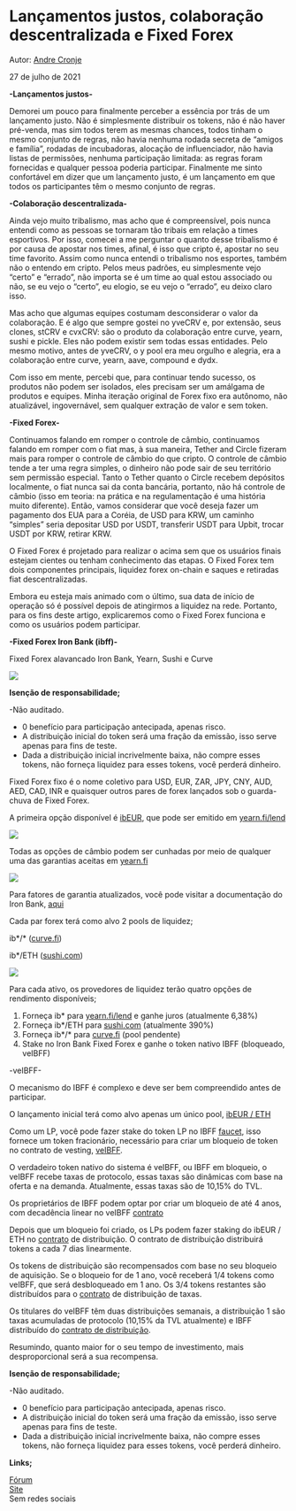 # Lançamentos justos, colaboração descentralizada e Fixed Forex

Autor: [Andre Cronje](https://twitter.com/AndreCronjeTech)</br>

27 de julho de 2021

**\-Lançamentos justos-**

Demorei um pouco para finalmente perceber a essência por trás de um lançamento justo. Não é simplesmente distribuir os tokens, não é não haver pré-venda, mas sim todos terem as mesmas chances, todos tinham o mesmo conjunto de regras, não havia nenhuma rodada secreta de “amigos e família”, rodadas de incubadoras, alocação de influenciador, não havia listas de permissões, nenhuma participação limitada: as regras foram fornecidas e qualquer pessoa poderia participar. Finalmente me sinto confortável em dizer que um lançamento justo, é um lançamento em que todos os participantes têm o mesmo conjunto de regras.

**\-Colaboração descentralizada-**

Ainda vejo muito tribalismo, mas acho que é compreensível, pois nunca entendi como as pessoas se tornaram tão tribais em relação a times esportivos. Por isso, comecei a me perguntar o quanto desse tribalismo é por causa de apostar nos times, afinal, é isso que cripto é, apostar no seu time favorito. Assim como nunca entendi o tribalismo nos esportes, também não o entendo em cripto. Pelos meus padrões, eu simplesmente vejo “certo” e “errado”, não importa se é um time ao qual estou associado ou não, se eu vejo o “certo”, eu elogio, se eu vejo o “errado”, eu deixo claro isso.

Mas acho que algumas equipes costumam desconsiderar o valor da colaboração. E é algo que sempre gostei no yveCRV e, por extensão, seus clones, stCRV e cvxCRV: são o produto da colaboração entre curve, yearn, sushi e pickle. Eles não podem existir sem todas essas entidades. Pelo mesmo motivo, antes de yveCRV, o y pool era meu orgulho e alegria, era a colaboração entre curve, yearn, aave, compound e dydx.

Com isso em mente, percebi que, para continuar tendo sucesso, os produtos não podem ser isolados, eles precisam ser um amálgama de produtos e equipes. Minha iteração original de Forex fixo era autônomo, não atualizável, ingovernável, sem qualquer extração de valor e sem token.

**\-Fixed Forex-**

Continuamos falando em romper o controle de câmbio, continuamos falando em romper com o fiat mas, à sua maneira, Tether and Circle fizeram mais para romper o controle de câmbio do que cripto. O controle de câmbio tende a ter uma regra simples, o dinheiro não pode sair de seu território sem permissão especial. Tanto o Tether quanto o Circle recebem depósitos localmente, o fiat nunca sai da conta bancária, portanto, não há controle de câmbio (isso em teoria: na prática e na regulamentação é uma história muito diferente). Então, vamos considerar que você deseja fazer um pagamento dos EUA para a Coréia, de USD para KRW, um caminho “simples” seria depositar USD por USDT, transferir USDT para Upbit, trocar USDT por KRW, retirar KRW.

O Fixed Forex é projetado para realizar o acima sem que os usuários finais estejam cientes ou tenham conhecimento das etapas. O Fixed Forex tem dois componentes principais, liquidez forex on-chain e saques e retiradas fiat descentralizadas.

Embora eu esteja mais animado com o último, sua data de início de operação só é possível depois de atingirmos a liquidez na rede. Portanto, para os fins deste artigo, explicaremos como o Fixed Forex funciona e como os usuários podem participar.

**\-Fixed Forex Iron Bank (ibff)-**

Fixed Forex alavancado Iron Bank, Yearn, Sushi e Curve

![](image1.jpg)

**Isenção de responsabilidade;**

-Não auditado.
- 0 benefício para participação antecipada, apenas risco.
- A distribuição inicial do token será uma fração da emissão, isso serve apenas para fins de teste.
- Dada a distribuição inicial incrivelmente baixa, não compre esses tokens, não forneça liquidez para esses tokens, você perderá dinheiro.

Fixed Forex fixo é o nome coletivo para USD, EUR, ZAR, JPY, CNY, AUD, AED, CAD, INR e quaisquer outros pares de forex lançados sob o guarda-chuva de Fixed Forex.

A primeira opção disponível é [ibEUR](https://www.coingecko.com/en/coins/iron-bank-euro), que pode ser emitido em [yearn.fi/lend](https://yearn.fi/lend)

![](image2.png)

Todas as opções de câmbio podem ser cunhadas por meio de qualquer uma das garantias aceitas em [yearn.fi](https://yearn.fi/lend)

![](image3.png)

Para fatores de garantia atualizados, você pode visitar a documentação do Iron Bank, [aqui](https://docs.cream.finance/iron-bank/collateral-and-reserve-factor)

Cada par forex terá como alvo 2 pools de liquidez;

ib\*/\* ([curve.fi](https://curve.fi/)) 

ib\*/ETH ([sushi.com](https://sushi.com/))

![](image4.png)

Para cada ativo, os provedores de liquidez terão quatro opções de rendimento disponíveis;

1. Forneça ib\* para [yearn.fi/lend](https://yearn.fi/lend) e ganhe juros (atualmente 6,38%)
2. Forneça ib\*/ETH para [sushi.com](https://sushi.com/) (atualmente 390%)
3. Forneça ib\*/\* para [curve.fi](https://curve.fi/) (pool pendente)
4. Stake no Iron Bank Fixed Forex e ganhe o token nativo IBFF (bloqueado, veIBFF)

\-veIBFF-

O mecanismo do IBFF é complexo e deve ser bem compreendido antes de participar.

O lançamento inicial terá como alvo apenas um único pool, [ibEUR / ETH](https://analytics.sushi.com/tokens/0x96e61422b6a9ba0e068b6c5add4ffabc6a4aae27)

Como um LP, você pode fazer stake do token LP no IBFF [faucet](https://etherscan.io/address/0x7d254d9adc588126edaee52a1029278180a802e8), isso fornece um token fracionário, necessário para criar um bloqueio de token no contrato de vesting, [veIBFF](https://etherscan.io/address/0x4d0518c9136025903751209ddddf6c67067357b1).

O verdadeiro token nativo do sistema é veIBFF, ou IBFF em bloqueio, o veIBFF recebe taxas de protocolo, essas taxas são dinâmicas com base na oferta e na demanda. Atualmente, essas taxas são de 10,15% do TVL.

Os proprietários de IBFF podem optar por criar um bloqueio de até 4 anos, com decadência linear no veIBFF [contrato](https://etherscan.io/address/0x4d0518c9136025903751209ddddf6c67067357b1)

Depois que um bloqueio foi criado, os LPs podem fazer staking do ibEUR / ETH no [contrato](https://etherscan.io/address/0x1da8a6fe33bd35b99505d67843eec9fa124f2d4b) de distribuição. O contrato de distribuição distribuirá tokens a cada 7 dias linearmente.

Os tokens de distribuição são recompensados com base no seu bloqueio de aquisição. Se o bloqueio for de 1 ano, você receberá 1/4 tokens como veIBFF, que será desbloqueado em 1 ano. Os 3/4 tokens restantes são distribuídos para o [contrato](https://etherscan.io/address/0x83893c4a42f8654c2dd4ff7b4a7cd0e33ae8c859) de distribuição de taxas.

Os titulares do veIBFF têm duas distribuições semanais, a distribuição 1 são taxas acumuladas de protocolo (10,15% da TVL atualmente) e IBFF distribuído do [contrato de distribuição](https://etherscan.io/address/0x83893c4a42f8654c2dd4ff7b4a7cd0e33ae8c859).

Resumindo, quanto maior for o seu tempo de investimento, mais desproporcional será a sua recompensa.

**Isenção de responsabilidade;**

-Não auditado.
- 0 benefício para participação antecipada, apenas risco.
- A distribuição inicial do token será uma fração da emissão, isso serve apenas para fins de teste.
- Dada a distribuição inicial incrivelmente baixa, não compre esses tokens, não forneça liquidez para esses tokens, você perderá dinheiro.

**Links;**

[Fórum](https://gov.yearn.finance/c/projects/fixed-forex/26)</br> 
[Site](https://yearn.fi/lend)</br> 
Sem redes sociais</br>
